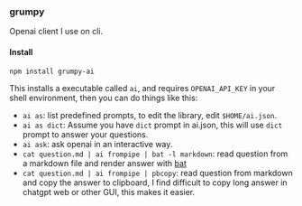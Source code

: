 ### grumpy

Openai client I use on cli.

#### Install

```
npm install grumpy-ai
```

This installs a executable called `ai`, and requires `OPENAI_API_KEY` in your shell environment, then you can do things like this:

- `ai as`: list predefined prompts, to edit the library, edit `$HOME/ai.json`.
- `ai as dict`: Assume you have `dict` prompt in ai.json, this will use `dict` prompt to answer your questions.
- `ai ask`: ask openai in an interactive way.
- `cat question.md | ai frompipe | bat -l markdown`: read question from a markdown file and render answer with [bat](https://github.com/sharkdp/bat)
- `cat question.md | ai frompipe | pbcopy`: read question from markdown and copy the answer to clipboard, I find difficult to copy long answer in chatgpt web or other GUI, this makes it easier.

